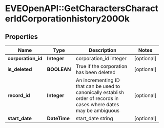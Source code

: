 # EVEOpenAPI::GetCharactersCharacterIdCorporationhistory200Ok

## Properties
Name | Type | Description | Notes
------------ | ------------- | ------------- | -------------
**corporation_id** | **Integer** | corporation_id integer | [optional] 
**is_deleted** | **BOOLEAN** | True if the corporation has been deleted | [optional] 
**record_id** | **Integer** | An incrementing ID that can be used to canonically establish order of records in cases where dates may be ambiguous | [optional] 
**start_date** | **DateTime** | start_date string | [optional] 


